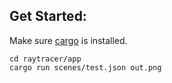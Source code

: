 ## Get Started:
Make sure [cargo][cargo] is installed.
```
cd raytracer/app
cargo run scenes/test.json out.png
```


[cargo]: https://rustup.rs/
